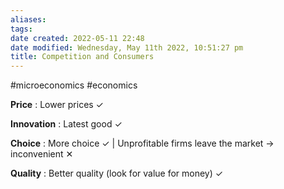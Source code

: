 ```yaml
---
aliases: 
tags: 
date created: 2022-05-11 22:48
date modified: Wednesday, May 11th 2022, 10:51:27 pm
title: Competition and Consumers
---
```


#microeconomics #economics

**Price** : Lower prices ✓

**Innovation** : Latest good ✓

**Choice** : More choice ✓ | Unprofitable firms leave the market → inconvenient ✕

**Quality** : Better quality (look for value for money) ✓
